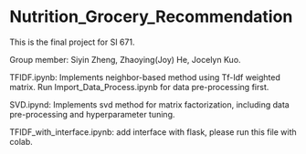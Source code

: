 # Nutrition_Grocery_Recommendation

This is the final project for SI 671. 

Group member: Siyin Zheng, Zhaoying(Joy) He, Jocelyn Kuo.

TFIDF.ipynb: Implements neighbor-based method using Tf-Idf weighted matrix. Run Import_Data_Process.ipynb for data pre-processing first.

SVD.ipynd: Implements svd method for matrix factorization, including data pre-processing and hyperparameter tuning.

TFIDF_with_interface.ipynb: add interface with flask, please run this file with colab.
